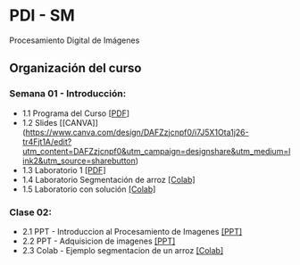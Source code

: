 # PDI - SM
Procesamiento Digital de Imágenes

## Organización del curso

### Semana 01 - Introducción:
* 1.1 Programa del Curso [[PDF]](https://github.com/sfmoram/PDI-SM/blob/main/Plan%20de%20curso%20Ima%CC%81genes%20Diagno%CC%81sticas.pdf)
* 1.2 Slides [[CANVA]]
(https://www.canva.com/design/DAFZzjcnpf0/i7J5X1Ota1j26-tr4Fjt1A/edit?utm_content=DAFZzjcnpf0&utm_campaign=designshare&utm_medium=link2&utm_source=sharebutton)
* 1.3 Laboratorio 1 [[PDF]](https://github.com/sfmoram/PDI-SM/blob/main/Semana%2001/Actividad__1_20232.pdf)
* 1.4 Laboratorio Segmentación de arroz [[Colab]](https://github.com/sfmoram/PDI-SM/blob/main/Semana%2001/Lab_1_PDI_Segmentaci%C3%B3n_arroz.ipynb)
* 1.5 Laboratorio con solución [[Colab]](https://github.com/sfmoram/PDI-SM/blob/main/Semana%2001/Lab_1_PDI_Segmentaci%C3%B3n_arroz.ipynb)

### Clase 02:
* 2.1 PPT - Introduccion al Procesamiento de Imagenes [[PPT]](https://github.com/domingomery/imagenes/blob/master/clases/Cap01_Introduccion/presentations/IMG01_Introduccion.pptx)
* 2.2 PPT - Adquisicion de imagenes [[PPT]](https://github.com/domingomery/imagenes/blob/master/clases/Cap01_Introduccion/presentations/IMG01_Adquisicion.pptx)
* 2.3 Colab - Ejemplo segmentacion de un arroz [[Colab]](https://colab.research.google.com/drive/17jwZY9fxKw3KUi_--sfYZrksfpR3_Whr?usp=sharing)
